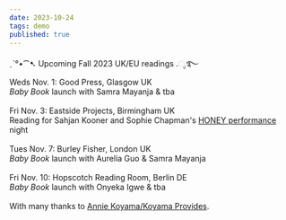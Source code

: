 ```yaml
---
date: 2023-10-24
tags: demo
published: true
---
```

ˏˋ°•⁀➷ Upcoming Fall 2023 UK/EU readings .ೃ࿐
\
Weds Nov. 1: Good Press, Glasgow UK
\
*Baby Book* launch with Samra Mayanja & tba
\
\
Fri Nov. 3: Eastside Projects, Birmingham UK
\
Reading for Sahjan Kooner and Sophie Chapman's [HONEY performance](https://eastsideprojects.org/events/dank_th0ughts-an-evening-with-honey-bf-amy-and-gary/) night
\
\
Tues Nov. 7: Burley Fisher, London UK
\
*Baby Book* launch with Aurelia Guo & Samra Mayanja
\
\
Fri Nov. 10: Hopscotch Reading Room, Berlin DE
\
*Baby Book* launch with Onyeka Igwe & tba
\
\
With many thanks to [Annie Koyama/Koyama Provides](https://www.instagram.com/koyamaprovides/).
